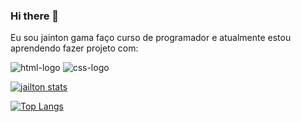 ### Hi there 👋

Eu sou jainton gama faço curso de programador e  atualmente estou aprendendo fazer projeto com:


<img src="https://img.shields.io/badge/HTML5-E34F26?style=for-the-badge&logo=html5&logoColor=white" alt="html-logo"/>

<img src="https://img.shields.io/badge/CSS3-1572B6?style=for-the-badge&logo=css3&logoColor=white" alt="css-logo"/>

[![jailton stats](https://github-readme-stats.vercel.app/api?username=jailtongama)](https://github.com/anuraghazra/github-readme-stats)


[![Top Langs](https://github-readme-stats.vercel.app/api/top-langs/?username=jailtongama)](https://github.com/anuraghazra/github-readme-stats)

